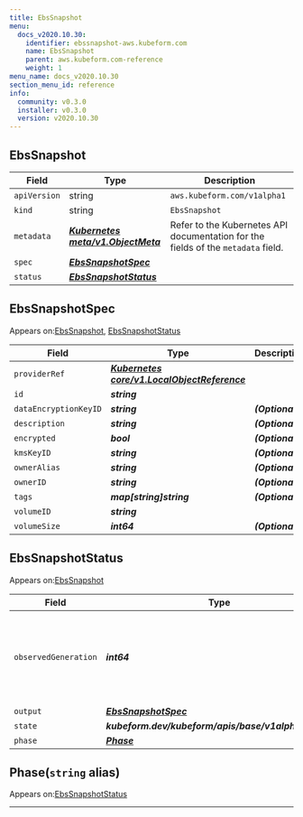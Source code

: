 ```yaml
---
title: EbsSnapshot
menu:
  docs_v2020.10.30:
    identifier: ebssnapshot-aws.kubeform.com
    name: EbsSnapshot
    parent: aws.kubeform.com-reference
    weight: 1
menu_name: docs_v2020.10.30
section_menu_id: reference
info:
  community: v0.3.0
  installer: v0.3.0
  version: v2020.10.30
---
```


## EbsSnapshot
| Field | Type | Description |
| ------ | ----- | ----------- |
| `apiVersion` | string | `aws.kubeform.com/v1alpha1` |
|    `kind` | string | `EbsSnapshot` |
| `metadata` | ***[Kubernetes meta/v1.ObjectMeta](https://v1-18.docs.kubernetes.io/docs/reference/generated/kubernetes-api/v1.18/#objectmeta-v1-meta)***|Refer to the Kubernetes API documentation for the fields of the `metadata` field.|
| `spec` | ***[EbsSnapshotSpec](#ebssnapshotspec)***||
| `status` | ***[EbsSnapshotStatus](#ebssnapshotstatus)***||
## EbsSnapshotSpec

Appears on:[EbsSnapshot](#ebssnapshot), [EbsSnapshotStatus](#ebssnapshotstatus)

| Field | Type | Description |
| ------ | ----- | ----------- |
| `providerRef` | ***[Kubernetes core/v1.LocalObjectReference](https://v1-18.docs.kubernetes.io/docs/reference/generated/kubernetes-api/v1.18/#localobjectreference-v1-core)***||
| `id` | ***string***||
| `dataEncryptionKeyID` | ***string***| ***(Optional)*** |
| `description` | ***string***| ***(Optional)*** |
| `encrypted` | ***bool***| ***(Optional)*** |
| `kmsKeyID` | ***string***| ***(Optional)*** |
| `ownerAlias` | ***string***| ***(Optional)*** |
| `ownerID` | ***string***| ***(Optional)*** |
| `tags` | ***map[string]string***| ***(Optional)*** |
| `volumeID` | ***string***||
| `volumeSize` | ***int64***| ***(Optional)*** |
## EbsSnapshotStatus

Appears on:[EbsSnapshot](#ebssnapshot)

| Field | Type | Description |
| ------ | ----- | ----------- |
| `observedGeneration` | ***int64***| ***(Optional)*** Resource generation, which is updated on mutation by the API Server.|
| `output` | ***[EbsSnapshotSpec](#ebssnapshotspec)***| ***(Optional)*** |
| `state` | ***kubeform.dev/kubeform/apis/base/v1alpha1.State***| ***(Optional)*** |
| `phase` | ***[Phase](#phase)***| ***(Optional)*** |
## Phase(`string` alias)

Appears on:[EbsSnapshotStatus](#ebssnapshotstatus)

---
